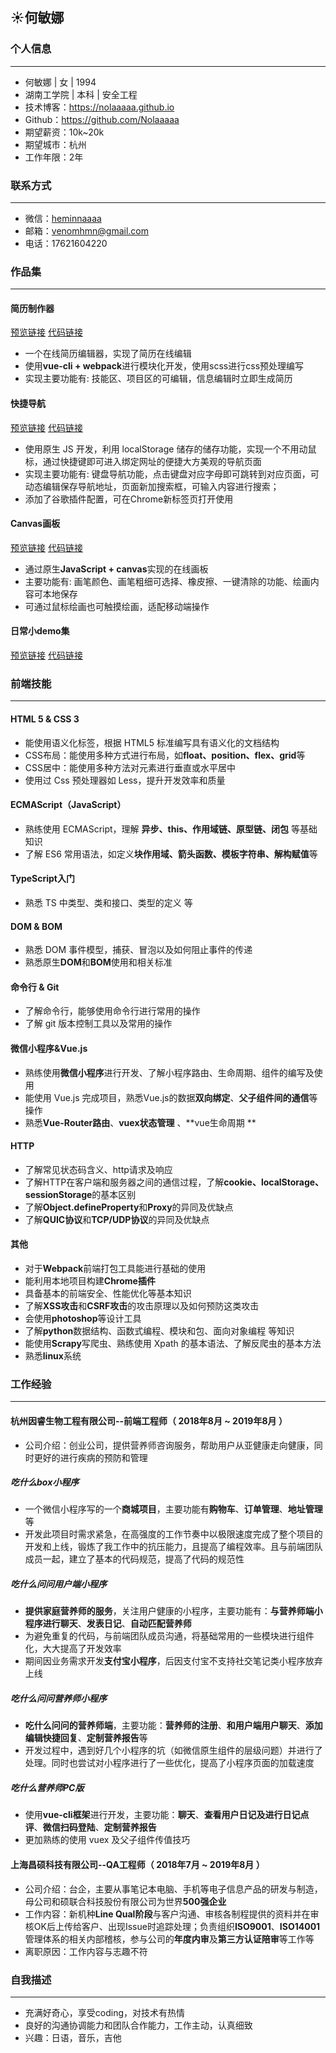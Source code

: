 ## :sunny:何敏娜

### 个人信息
___
* 何敏娜 | 女 | 1994 
* 湖南工学院 | 本科 | 安全工程
* 技术博客：https://nolaaaaa.github.io
* Github：https://github.com/Nolaaaaa
* 期望薪资：10k~20k
* 期望城市：杭州
* 工作年限：2年

### 联系方式
___
* 微信：[heminnaaaa](https://github.com/Nolaaaaa/resume/blob/master/img/wechat.jpg)
* 邮箱：[venomhmn@gmail.com](mailto:venomhmn@gmail.com)
* 电话：17621604220 

### 作品集
___
#### 简历制作器
[预览链接](https://nolaaaaa.github.io/resume-maker/dist/) [代码链接](https://github.com/Nolaaaaa/resume-maker)
* 一个在线简历编辑器，实现了简历在线编辑
* 使用**vue-cli + webpack**进行模块化开发，使用scss进行css预处理编写
* 实现主要功能有: 技能区、项目区的可编辑，信息编辑时立即生成简历
#### 快捷导航
[预览链接](https://nolaaaaa.github.io/navigation-page) [代码链接](https://github.com/Nolaaaaa/navigation-page)
* 使用原生 JS 开发，利用 localStorage 储存的储存功能，实现一个不用动鼠标，通过快捷键即可进入绑定网址的便捷大方美观的导航页面
* 实现主要功能有: 键盘导航功能，点击键盘对应字母即可跳转到对应页面，可动态编辑保存导航地址，页面新加搜索框，可输入内容进行搜索；
* 添加了谷歌插件配置，可在Chrome新标签页打开使用
#### Canvas画板
[预览链接](https://nolaaaaa.github.io/canvas-drawing-board) [代码链接](https://github.com/Nolaaaaa/canvas-drawing-board)
* 通过原生**JavaScript + canvas**实现的在线画板
* 主要功能有: 画笔颜色、画笔粗细可选择、橡皮擦、一键清除的功能、绘画内容可本地保存
* 可通过鼠标绘画也可触摸绘画，适配移动端操作 
#### 日常小demo集
[预览链接](https://github.com/Nolaaaaa/demo/blob/master/README.md) [代码链接](https://github.com/Nolaaaaa/demo)

### 前端技能
___
#### HTML 5 & CSS 3 
* 能使用语义化标签，根据 HTML5 标准编写具有语义化的文档结构 
* CSS布局：能使用多种方式进行布局，如**float、position、flex、grid**等 
* CSS居中：能使用多种方法对元素进行垂直或水平居中 
* 使用过 Css 预处理器如 Less，提升开发效率和质量 
#### ECMAScript（JavaScript）
* 熟练使用 ECMAScript，理解 **异步、this、作用域链、原型链、闭包** 等基础知识
* 了解 ES6 常用语法，如定义**块作用域、箭头函数、模板字符串、解构赋值**等
#### TypeScript入门
* 熟悉 TS 中类型、类和接口、类型的定义 等
#### DOM & BOM 
* 熟悉 DOM 事件模型，捕获、冒泡以及如何阻止事件的传递 
* 熟悉原生**DOM**和**BOM**使用和相关标准 
#### 命令行 & Git 
* 了解命令行，能够使用命令行进行常用的操作 
* 了解 git 版本控制工具以及常用的操作 
#### 微信小程序&Vue.js
* 熟练使用**微信小程序**进行开发、了解小程序路由、生命周期、组件的编写及使用
* 能使用 Vue.js 完成项目，熟悉Vue.js的数据**双向绑定**、**父子组件间的通信**等操作 
* 熟悉**Vue-Router路由**、**vuex状态管理** 、**vue生命周期 **
#### HTTP 
* 了解常见状态码含义、http请求及响应
* 了解HTTP在客户端和服务器之间的通信过程，了解**cookie、localStorage、sessionStorage**的基本区别 
* 了解**Object.defineProperty**和**Proxy**的异同及优缺点
* 了解**QUIC协议**和**TCP/UDP协议**的异同及优缺点
#### 其他 
* 对于**Webpack**前端打包工具能进行基础的使用 
* 能利用本地项目构建**Chrome插件**
* 具备基本的前端安全、性能优化等基本知识
* 了解**XSS攻击**和**CSRF攻击**的攻击原理以及如何预防这类攻击
* 会使用**photoshop**等设计工具 
* 了解**python**数据结构、函数式编程、模块和包、面向对象编程 等知识
* 能使用**Scrapy**写爬虫、熟练使用 Xpath 的基本语法、了解反爬虫的基本方法
* 熟悉**linux**系统

### 工作经验
___
#### 杭州因睿生物工程有限公司--前端工程师（ 2018年8月 ~ 2019年8月 ）
* 公司介绍：创业公司，提供营养师咨询服务，帮助用户从亚健康走向健康，同时更好的进行疾病的预防和管理
##### 吃什么box小程序
* 一个微信小程序写的一个**商城项目**，主要功能有**购物车**、**订单管理**、**地址管理**等
* 开发此项目时需求紧急，在高强度的工作节奏中以极限速度完成了整个项目的开发和上线，锻炼了我工作中的抗压能力，且提高了编程效率。且与前端团队成员一起，建立了基本的代码规范，提高了代码的规范性
##### 吃什么问问用户端小程序
* **提供家庭营养师的服务**，关注用户健康的小程序，主要功能有：**与营养师端小程序进行聊天**、**发表日记**、**自动匹配营养师**
* 为避免重复的代码，与前端团队成员沟通，将基础常用的一些模块进行组件化，大大提高了开发效率
* 期间因业务需求开发**支付宝小程序**，后因支付宝不支持社交笔记类小程序放弃上线
##### 吃什么问问营养师小程序
* **吃什么问问的营养师端**，主要功能：**营养师的注册**、**和用户端用户聊天**、**添加编辑快捷回复**、**定制营养报告**等
* 开发过程中，遇到好几个小程序的坑（如微信原生组件的层级问题）并进行了处理。同时也尝试对小程序进行了一些优化，提高了小程序页面的加载速度
##### 吃什么营养师PC版
* 使用**vue-cli框架**进行开发，主要功能：**聊天**、**查看用户日记及进行日记点评**、**微信扫码登陆**、**定制营养报告**
* 更加熟练的使用 vuex 及父子组件传值技巧
#### 上海昌硕科技有限公司--QA工程师（ 2018年7月 ~ 2019年8月 ）
* 公司介绍：台企，主要从事笔记本电脑、手机等电子信息产品的研发与制造，母公司和硕联合科技股份有限公司为世界**500强企业**
* 工作内容：新机种**Line Qual阶段**与客户沟通、审核各制程提供的资料并在审核OK后上传给客户、出现Issue时追踪处理；负责组织**ISO9001**、**ISO14001**管理体系的相关内部稽核，参与公司的**年度内审**及**第三方认证陪审**等工作等
* 离职原因：工作内容与志趣不符

### 自我描述
___
* 充满好奇心，享受coding，对技术有热情 
* 良好的沟通协调能力和团队合作能力，工作主动，认真细致 
* 兴趣：日语，音乐，吉他